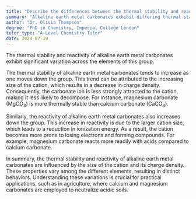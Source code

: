 ```yaml
---
title: "Describe the differences between the thermal stability and reactivity of the alkaline earth metal carbonates"
summary: "Alkaline earth metal carbonates exhibit differing thermal stability and reactivity, with variations observed among the different elements within this group."
author: "Dr. Olivia Thompson"
degree: "PhD in Chemistry, Imperial College London"
tutor_type: "A-Level Chemistry Tutor"
date: 2024-07-19
---
```


The thermal stability and reactivity of alkaline earth metal carbonates exhibit significant variation across the elements of this group.

The thermal stability of alkaline earth metal carbonates tends to increase as one moves down the group. This trend can be attributed to the increasing size of the cation, which results in a decrease in charge density. Consequently, the carbonate ion is less strongly attracted to the cation, making it less likely to decompose. For instance, magnesium carbonate ($\text{MgCO}_3$) is more thermally stable than calcium carbonate ($\text{CaCO}_3$).

Similarly, the reactivity of alkaline earth metal carbonates also increases down the group. This increase in reactivity is due to the larger cation size, which leads to a reduction in ionization energy. As a result, the cation becomes more prone to losing electrons and forming compounds. For example, magnesium carbonate reacts more readily with acids compared to calcium carbonate.

In summary, the thermal stability and reactivity of alkaline earth metal carbonates are influenced by the size of the cation and its charge density. These properties vary among the different elements, resulting in distinct behaviors. Understanding these variations is crucial for practical applications, such as in agriculture, where calcium and magnesium carbonates are employed to neutralize acidic soils.
    